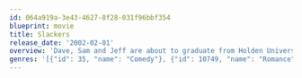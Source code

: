 ```yaml
---
id: 064a919a-3e43-4627-8f28-031f96bbf354
blueprint: movie
title: Slackers
release_date: '2002-02-01'
overview: 'Dave, Sam and Jeff are about to graduate from Holden University with honors in lying, cheating and scheming. The three roommates have proudly scammed their way through the last four years of college and now, during final exams, these big-men-on-campus are about to be busted by the most unlikely dude in school. Self-dubbed Cool Ethan, an ambitious nerd with a bad crush, enters their lives one day and everything begins to unravel.'
genres: '[{"id": 35, "name": "Comedy"}, {"id": 10749, "name": "Romance"}]'
---
```

